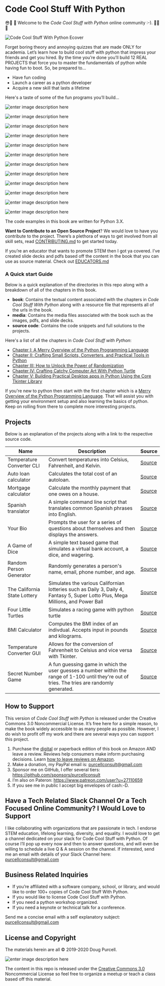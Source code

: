 # Code Cool Stuff With Python

😎🎉  🎈 Welcome to the _Code Cool Stuff with Python_ online community :-). 🙂🎉🎈

![Code Cool Stuff With Python Ecover](https://github.com/purcellconsult/Code-Cool-Stuff-With-Python/blob/master/media/images/book/ccswp_ebook_cover.jpg#center)

Forget boring theory and annoying quizzes that are made ONLY for academia. Let’s learn how to build cool stuff with python that impress your friends and get you hired. By the time you’re done you’ll build 12 REAL PROJECTS that force you to master the fundamentals of python while having fun to boot. So, be prepared to…

 - Have fun coding
 - Launch a career as a python developer
 - Acquire a new skill that lasts a lifetime

Here's a taste of some of the fun programs you’ll build…


![enter image description here](https://github.com/purcellconsult/Code-Cool-Stuff-With-Python/blob/master/media/demos/simple_images_with_turtle_collage.jpg)

![enter image description here](https://github.com/purcellconsult/Code-Cool-Stuff-With-Python/blob/master/media/demos/turtle/4_little_turtles_demo.gif)

![enter image description here](https://github.com/purcellconsult/Code-Cool-Stuff-With-Python/blob/master/media/demos/turtle/circle_art_demo.gif)

![enter image description here](https://github.com/purcellconsult/Code-Cool-Stuff-With-Python/blob/master/media/demos/turtle/mike_and_ike_candies.gif)

![enter image description here](https://github.com/purcellconsult/Code-Cool-Stuff-With-Python/blob/master/media/demos/turtle/night_sky.gif)

![enter image description here](https://github.com/purcellconsult/Code-Cool-Stuff-With-Python/blob/master/media/demos/turtle/party-lights-demo.gif)

![enter image description here](https://github.com/purcellconsult/Code-Cool-Stuff-With-Python/blob/master/media/demos/turtle/spirograph.gif)

![enter image description here](https://github.com/purcellconsult/Code-Cool-Stuff-With-Python/blob/master/media/demos/cli/a_game_of_dice.gif)

![enter image description here](https://github.com/purcellconsult/Code-Cool-Stuff-With-Python/blob/master/media/demos/cli/random_person_generator.gif)

![enter image description here](https://github.com/purcellconsult/Code-Cool-Stuff-With-Python/blob/master/media/demos/gui/bmi_calculator.gif)

![enter image description here](https://github.com/purcellconsult/Code-Cool-Stuff-With-Python/blob/master/media/demos/gui/temperature_converter.gif)


![enter image description here](https://github.com/purcellconsult/Code-Cool-Stuff-With-Python/blob/master/media/demos/gui/secret_number_game_demo.gif)

The code examples in this book are written for Python 3.X. 

**Want to Contribute to an Open Source Project**? We would love to have you contribute to the project. There’s a plethora of ways to get involved from all skill sets, read [CONTRIBUTING.md](https://github.com/purcellconsult/Code-Cool-Stuff-With-Python/blob/master/CONTRIBUTING.md) to get started today. 

If you’re an educator that wants to promote STEM then I got ya covered. I've created slide decks and pdfs based off the content in the book that you can use as source material. Check out [EDUCATORS.md](https://github.com/purcellconsult/Code-Cool-Stuff-With-Python/blob/master/EDUCATORS.md)


### A Quick start Guide

Below is a quick explanation of the directories in this repo along with a breakdown of all of the chapters in this book. 

 - **book**: Contains the textual content associated with the chapters in *Code Cool Stuff With Python* along with a resource file that represents all of the urls in the book.  
 - **media**: Contains the media files associated with the book such as the images, pdfs, and slide decks.
 - **source code**: Contains the code snippets and full solutions
   to the projects.

Here's a list of all the chapters in *Code Cool Stuff with Python*:

 - [Chapter I: A Merry Overview of the Python Programming Language](https://github.com/purcellconsult/Code-Cool-Stuff-With-Python/blob/master/book/chapter_01.md)
 - [Chapter II:  Crafting Small Scripts, Converters, and Practical Tools in Python](https://github.com/purcellconsult/Code-Cool-Stuff-With-Python/blob/master/book/chapter_02.md) 
 - [Chapter III: How to Unlock the Power of Randomization](https://github.com/purcellconsult/Code-Cool-Stuff-With-Python/blob/master/book/chapter_03.md)
 - [Chapter IV: Crafting Catchy Computer Art With Python Turtle](https://github.com/purcellconsult/Code-Cool-Stuff-With-Python/blob/master/book/chapter_04.md)
 - [Chapter V:  Building Practical Desktop apps in Python Using the Core Tkinter Library](https://github.com/purcellconsult/Code-Cool-Stuff-With-Python/blob/master/book/chapter_05.md)

If you're new to python then start with the first chapter which is a [Merry Overview of the Python Programming Language](https://github.com/purcellconsult/Code-Cool-Stuff-With-Python/blob/master/book/chapter_01.md). That will assist you with getting your environment setup and also learning the basics of python. Keep on rolling from there to complete more interesting projects. 

## Projects 

Below is an explanation of the projects along with a link to the respective source code. 

| Name |  Description | Source
|--|--| --|
|Temperature Converter CLI	  | Convert temperatures into Celsius, Fahrenheit, and Kelvin. | [Source](https://github.com/purcellconsult/Code-Cool-Stuff-With-Python/blob/master/sourcecode/ch_02/temperature_converter.py)	|
Auto loan calculator | Calculates the total cost of an autoloan. | [Source](https://github.com/purcellconsult/Code-Cool-Stuff-With-Python/blob/master/sourcecode/ch_02/autoloan_calculator.py)
Mortgage calculator | Calculate the monthly payment that one owes on a house. | [Source](https://github.com/purcellconsult/Code-Cool-Stuff-With-Python/blob/master/sourcecode/ch_02/mortgage_calculator.py)
Spanish translator | A simple command line script that translates common Spanish phrases into English. | [Source](https://github.com/purcellconsult/Code-Cool-Stuff-With-Python/blob/master/sourcecode/ch_02/spanish_translator.py)
Your Bio | Prompts the user for a series of questions about themselves and then displays the answers. | [Source](https://github.com/purcellconsult/Code-Cool-Stuff-With-Python/blob/master/sourcecode/ch_02/your_bio.py)
A Game of Dice | A simple text based game that simulates a virtual bank account, a dice, and wagering. | [Source](https://github.com/purcellconsult/Code-Cool-Stuff-With-Python/blob/master/sourcecode/ch_03/a_game_of_dice.py)
Random Person Generator | Randomly generates a person's name, email, phone number, and age. | [Source](https://github.com/purcellconsult/Code-Cool-Stuff-With-Python/blob/master/sourcecode/ch_03/random_person_generator.py)
The California State Lottery | Simulates the various Californian lotteries such as Daily 3, Daily 4, Fantasy 5, Super Lotto Plus, Mega Millions,  and Power Ball | [Source](https://github.com/purcellconsult/Code-Cool-Stuff-With-Python/blob/master/sourcecode/ch_03/california_lottery.py) 
Four Little Turtles | Simulates a racing game with python turtle |[Source](https://github.com/purcellconsult/Code-Cool-Stuff-With-Python/blob/master/sourcecode/ch_04/turtle_racing_game.py)
BMI Calculator | Computes the BMI index of an indivdual. Accepts input in pounds and kilograms. | [Source](https://github.com/purcellconsult/Code-Cool-Stuff-With-Python/blob/master/sourcecode/ch_05/bmi_calculator.py)
Temperature Converter GUI | Allows for the conversion of Fahrenheit to Celsius and vice versa with Tkinter. | [Source](https://github.com/purcellconsult/Code-Cool-Stuff-With-Python/blob/master/sourcecode/ch_05/fahrenheit_to_celsius_app.py)
Secret Number Game | A fun guessing game in which the user guesses a number within the range of 1-100 until they're out of tries. The tries are randomly generated. | [Source](https://github.com/purcellconsult/Code-Cool-Stuff-With-Python/blob/master/sourcecode/ch_05/secret_number_game.py)

## How to Support 

This version of *Code Cool Stuff with Python* is released under the Creative Commons 3.0 Noncommercial License.  It’s free here for a simple reason, to make the book widely accessible to as many people as possible. However, I do wish to profit off my work and there are several ways you can support this project. 
1)	Purchase the [digital](https://www.amazon.com/Code-Cool-Stuff-Python-Purcell-ebook/dp/B081XJMNRB) or paperback edition of this book on Amazon AND leave a review. Reviews help consumers make inform purchasing decisions. Learn [how to leave reviews on Amazon](https://www.amazon.com/gp/help/customer/display.html?nodeId=201889700). 
2)	Make a donation, my PayPal email is: purcellconsult@gmail.com 
3)	Sponsor me on GitHub, I offer several tiers: https://github.com/sponsors/purcellconsult 
4)	I’m also on Pateron: https://www.patreon.com/user?u=27110659
5)	If you see me in public I accept big envelopes of cash:-D. 

## Have a Tech Related Slack Channel Or a Tech Focused Online Community?  I Would Love to Support 

I like collaborating with organizations that are passionate in tech. I endorse STEM education, lifelong learning, diversity, and equality. I would love to get a channel dedicated on your slack for Code Cool Stuff with Python. Of course I’ll pop up every now and then to answer questions, and will even be willing to schedule a live Q & A session on the channel. If interested, send me an email with details of your Slack Channel here: purcellconsult@gmail.com 

## Business Related Inquiries 


- If you’re affiliated with a software company, school, or library, and would like to order 100+ copies of Code Cool Stuff With Python. 
- If you would like to license Code Cool Stuff with Python.
- If you need a python workshop organized. 
- If you need a keynote or technical talk for a conference.

Send me a concise email with a self explanatory subject: purcellconsult@gmail.com


## License and Copyright

The materials herein are all © 2019-2020 Doug Purcell.

![enter image description here](https://upload.wikimedia.org/wikipedia/commons/9/99/Cc-by-nc_icon.svg)

The content in this repo is released under the [Creative Commons 3.0](https://github.com/purcellconsult/Code-Cool-Stuff-With-Python/blob/master/CODE_OF_CONDUCT.md) Noncommercial License so feel free to organize a meetup or teach a class based off this material.  
